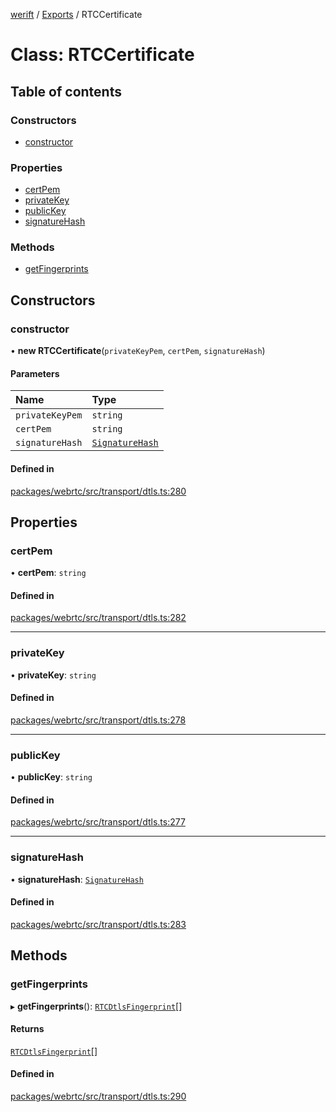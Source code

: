 [werift](../README.md) / [Exports](../modules.md) / RTCCertificate

# Class: RTCCertificate

## Table of contents

### Constructors

- [constructor](RTCCertificate.md#constructor)

### Properties

- [certPem](RTCCertificate.md#certpem)
- [privateKey](RTCCertificate.md#privatekey)
- [publicKey](RTCCertificate.md#publickey)
- [signatureHash](RTCCertificate.md#signaturehash)

### Methods

- [getFingerprints](RTCCertificate.md#getfingerprints)

## Constructors

### constructor

• **new RTCCertificate**(`privateKeyPem`, `certPem`, `signatureHash`)

#### Parameters

| Name | Type |
| :------ | :------ |
| `privateKeyPem` | `string` |
| `certPem` | `string` |
| `signatureHash` | [`SignatureHash`](../modules.md#signaturehash) |

#### Defined in

[packages/webrtc/src/transport/dtls.ts:280](https://github.com/shinyoshiaki/werift-webrtc/blob/f609bd5a/packages/webrtc/src/transport/dtls.ts#L280)

## Properties

### certPem

• **certPem**: `string`

#### Defined in

[packages/webrtc/src/transport/dtls.ts:282](https://github.com/shinyoshiaki/werift-webrtc/blob/f609bd5a/packages/webrtc/src/transport/dtls.ts#L282)

___

### privateKey

• **privateKey**: `string`

#### Defined in

[packages/webrtc/src/transport/dtls.ts:278](https://github.com/shinyoshiaki/werift-webrtc/blob/f609bd5a/packages/webrtc/src/transport/dtls.ts#L278)

___

### publicKey

• **publicKey**: `string`

#### Defined in

[packages/webrtc/src/transport/dtls.ts:277](https://github.com/shinyoshiaki/werift-webrtc/blob/f609bd5a/packages/webrtc/src/transport/dtls.ts#L277)

___

### signatureHash

• **signatureHash**: [`SignatureHash`](../modules.md#signaturehash)

#### Defined in

[packages/webrtc/src/transport/dtls.ts:283](https://github.com/shinyoshiaki/werift-webrtc/blob/f609bd5a/packages/webrtc/src/transport/dtls.ts#L283)

## Methods

### getFingerprints

▸ **getFingerprints**(): [`RTCDtlsFingerprint`](RTCDtlsFingerprint.md)[]

#### Returns

[`RTCDtlsFingerprint`](RTCDtlsFingerprint.md)[]

#### Defined in

[packages/webrtc/src/transport/dtls.ts:290](https://github.com/shinyoshiaki/werift-webrtc/blob/f609bd5a/packages/webrtc/src/transport/dtls.ts#L290)
